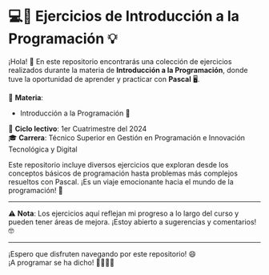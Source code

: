 # 💻📘 Ejercicios de Introducción a la Programación 💡

¡Hola! 👋 En este repositorio encontrarás una colección de ejercicios realizados durante la materia de **Introducción a la Programación**, donde tuve la oportunidad de aprender y practicar con **Pascal** 🖥️.

📌 **Materia**:  
- Introducción a la Programación 📝

📅 **Ciclo lectivo**: 1er Cuatrimestre del 2024  
🎓 **Carrera**: Técnico Superior en Gestión en Programación e Innovación Tecnológica y Digital

Este repositorio incluye diversos ejercicios que exploran desde los conceptos básicos de programación hasta problemas más complejos resueltos con Pascal. ¡Es un viaje emocionante hacia el mundo de la programación! 🚀

---

⚠️ **Nota**: Los ejercicios aquí reflejan mi progreso a lo largo del curso y pueden tener áreas de mejora. ¡Estoy abierto a sugerencias y comentarios! 🤓

---

¡Espero que disfruten navegando por este repositorio! 😄  
¡A programar se ha dicho! 👨‍💻👩‍💻
